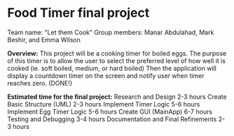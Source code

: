 # Food Timer final project
Team name: "Let them Cook"
Group members: Manar Abdulahad, Mark Beshir, and Emma Wilson

**Overview:**
This project will be a cooking timer for boiled eggs.
The purpose of this timer is to allow the user to select the preferred level of how well it is cooked (ie. soft boiled, medium, or hard boiled)
Then the application will display a countdown timer on the screen and notify user when timer reaches zero. (DONE!)

**Estimated time for the final project:**
Research and Design	2-3 hours
Create Basic Structure (UML) 2-3 hours
Implement Timer Logic	5-6 hours
Implement Egg Timer Logic	5-6 hours
Create GUI (MainApp)	6-7 hours
Testing and Debugging	3-4 hours
Documentation and Final Refinements 2-3 hours
